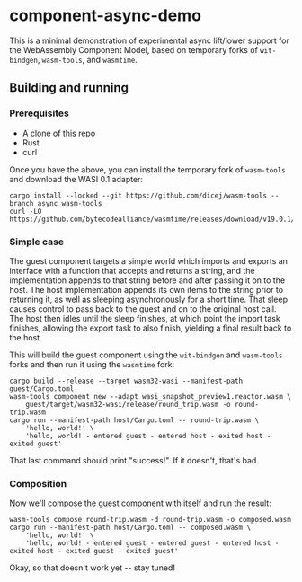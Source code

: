 # component-async-demo

This is a minimal demonstration of experimental async lift/lower support for the
WebAssembly Component Model, based on temporary forks of `wit-bindgen`,
`wasm-tools`, and `wasmtime`.

## Building and running

### Prerequisites

- A clone of this repo
- Rust
- curl

Once you have the above, you can install the temporary fork of `wasm-tools` and download the WASI 0.1 adapter:

```
cargo install --locked --git https://github.com/dicej/wasm-tools --branch async wasm-tools
curl -LO https://github.com/bytecodealliance/wasmtime/releases/download/v19.0.1/wasi_snapshot_preview1.reactor.wasm
```

### Simple case

The guest component targets a simple world which imports and exports an
interface with a function that accepts and returns a string, and the
implementation appends to that string before and after passing it on to the
host.  The host implementation appends its own items to the string prior to
returning it, as well as sleeping asynchronously for a short time.  That sleep
causes control to pass back to the guest and on to the original host call.  The
host then idles until the sleep finishes, at which point the import task
finishes, allowing the export task to also finish, yielding a final result back
to the host.

This will build the guest component using the `wit-bindgen` and `wasm-tools`
forks and then run it using the `wasmtime` fork:

```
cargo build --release --target wasm32-wasi --manifest-path guest/Cargo.toml
wasm-tools component new --adapt wasi_snapshot_preview1.reactor.wasm \
    guest/target/wasm32-wasi/release/round_trip.wasm -o round-trip.wasm
cargo run --manifest-path host/Cargo.toml -- round-trip.wasm \
    'hello, world!' \
    'hello, world! - entered guest - entered host - exited host - exited guest'
```

That last command should print "success!".  If it doesn't, that's bad.

### Composition

Now we'll compose the guest component with itself and run the result:

```
wasm-tools compose round-trip.wasm -d round-trip.wasm -o composed.wasm
cargo run --manifest-path host/Cargo.toml -- composed.wasm \
    'hello, world!' \
    'hello, world! - entered guest - entered guest - entered host - exited host - exited guest - exited guest'
```

Okay, so that doesn't work yet -- stay tuned!

